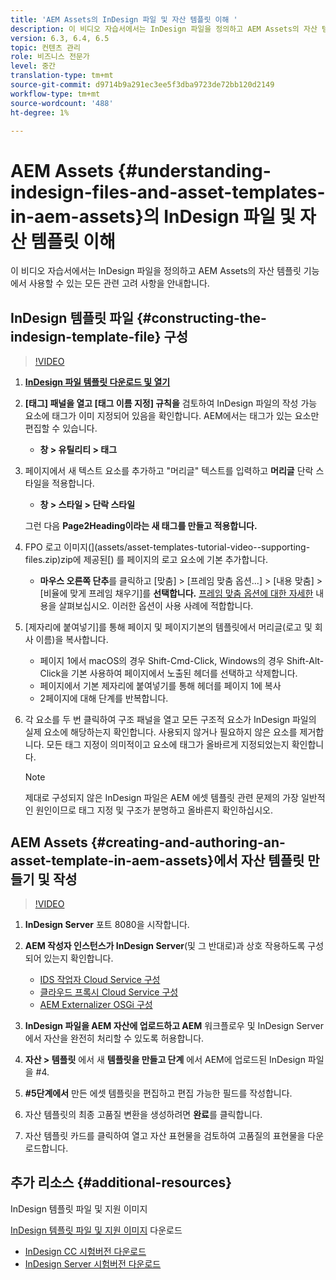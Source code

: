 ```yaml
---
title: 'AEM Assets의 InDesign 파일 및 자산 템플릿 이해 '
description: 이 비디오 자습서에서는 InDesign 파일을 정의하고 AEM Assets의 자산 템플릿 기능에서 사용할 수 있는 모든 관련 고려 사항을 안내합니다.
version: 6.3, 6.4, 6.5
topic: 컨텐츠 관리
role: 비즈니스 전문가
level: 중간
translation-type: tm+mt
source-git-commit: d9714b9a291ec3ee5f3dba9723de72bb120d2149
workflow-type: tm+mt
source-wordcount: '488'
ht-degree: 1%

---
```



# AEM Assets {#understanding-indesign-files-and-asset-templates-in-aem-assets}의 InDesign 파일 및 자산 템플릿 이해

이 비디오 자습서에서는 InDesign 파일을 정의하고 AEM Assets의 자산 템플릿 기능에서 사용할 수 있는 모든 관련 고려 사항을 안내합니다.

## InDesign 템플릿 파일 {#constructing-the-indesign-template-file} 구성

>[!VIDEO](https://video.tv.adobe.com/v/19293/?quality=9&learn=on)

1. [**InDesign 파일 템플릿 다운로드 및 열기**](assets/asset-templates-tutorial-video--supporting-files.zip)
2. **[태그] 패널을 열고 [태그 이름 지정] 규칙을** 검토하여 InDesign 파일의 작성 가능 요소에 태그가 이미 지정되어 있음을 확인합니다. AEM에서는 태그가 있는 요소만 편집할 수 있습니다.

   * **창 > 유틸리티 > 태그**

3. 페이지에서 새 텍스트 요소를 추가하고 &quot;머리글&quot; 텍스트를 입력하고 **머리글** 단락 스타일을 적용합니다.

   * **창 > 스타일 > 단락 스타일**

   그런 다음 **Page2Heading이라는 새 태그를 만들고 적용합니다.**

4. FPO 로고 이미지(](assets/asset-templates-tutorial-video--supporting-files.zip)zip에 제공된[) 를 페이지의 로고 요소에 기본 추가합니다.

   * **마우스 오른쪽 단추**&#x200B;를 클릭하고 [맞춤] > [프레임 맞춤 옵션...] > [내용 맞춤] > [비율에 맞게 프레임 채우기]를 **선택합니다.**
   [프레임 맞춤 옵션에 대한 자세한](https://helpx.adobe.com/indesign/using/frames-objects.html#fitting_objects_to_frames) 내용을 살펴보십시오. 이러한 옵션이 사용 사례에 적합합니다.

5. [제자리에 붙여넣기]를 통해 페이지 및 페이지기본의 템플릿에서 머리글(로고 및 회사 이름)을 복사합니다.

   * 페이지 1에서 macOS의 경우 Shift-Cmd-Click, Windows의 경우 Shift-Alt-Click을 기본 사용하여 페이지에서 노출된 헤더를 선택하고 삭제합니다.
   * 페이지에서 기본 제자리에 붙여넣기를 통해 헤더를 페이지 1에 복사
   * 2페이지에 대해 단계를 반복합니다.

6. 각 요소를 두 번 클릭하여 구조 패널을 열고 모든 구조적 요소가 InDesign 파일의 실제 요소에 해당하는지 확인합니다. 사용되지 않거나 필요하지 않은 요소를 제거합니다. 모든 태그 지정이 의미적이고 요소에 태그가 올바르게 지정되었는지 확인합니다.

   >[!NOTE]
   >
   >제대로 구성되지 않은 InDesign 파일은 AEM 에셋 템플릿 관련 문제의 가장 일반적인 원인이므로 태그 지정 및 구조가 분명하고 올바른지 확인하십시오.

## AEM Assets {#creating-and-authoring-an-asset-template-in-aem-assets}에서 자산 템플릿 만들기 및 작성

>[!VIDEO](https://video.tv.adobe.com/v/19294/?quality=9&learn=on)

1. **InDesign Server** 포트 8080을 시작합니다.
2. **AEM 작성자 인스턴스가 InDesign Server**(및 그 반대로)과 상호 작용하도록 구성되어 있는지 확인합니다.

   * [IDS 작업자 Cloud Service 구성](http://localhost:4502/etc/cloudservices/proxy/ids.html)
   * [클라우드 프록시 Cloud Service 구성](http://localhost:4502/etc/cloudservices/proxy.html)
   * [AEM Externalizer OSGi 구성](http://localhost:4502/system/console/configMgr)

3. **InDesign 파일을 AEM 자산에 업로드하고 AEM** 워크플로우 및 InDesign Server에서 자산을 완전히 처리할 수 있도록 허용합니다.
4. **자산 > 템플릿** 에서 새  **템플릿을 만들고 단계** 에서 AEM에 업로드된 InDesign 파일을 #4.
5. **#5단계에서** 만든 에셋 템플릿을 편집하고 편집 가능한 필드를 작성합니다.
6. 자산 템플릿의 최종 고품질 변환을 생성하려면 **완료**&#x200B;를 클릭합니다.
7. 자산 템플릿 카드를 클릭하여 열고 자산 표현물을 검토하여 고품질의 표현물을 다운로드합니다.

## 추가 리소스 {#additional-resources}

InDesign 템플릿 파일 및 지원 이미지

[InDesign 템플릿 파일 및 지원 이미지](assets/asset-templates-tutorial-video--supporting-files-1.zip) 다운로드

* [InDesign CC 시험버전 다운로드](https://creative.adobe.com/products/download/indesign)
* [InDesign Server 시험버전 다운로드](https://www.adobe.com/devnet/indesign/indesign-server-trial-downloads.html)
